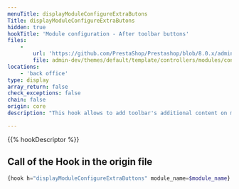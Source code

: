 ```yaml
---
menuTitle: displayModuleConfigureExtraButons
Title: displayModuleConfigureExtraButons
hidden: true
hookTitle: 'Module configuration - After toolbar buttons'
files:
    -
        url: 'https://github.com/PrestaShop/Prestashop/blob/8.0.x/admin-dev/themes/default/template/controllers/modules/configure.tpl'
        file: admin-dev/themes/default/template/controllers/modules/configure.tpl
locations:
    - 'back office'
type: display
array_return: false
check_exceptions: false
chain: false
origin: core
description: "This hook allows to add toolbar's additional content on module configuration page"

---
```


{{% hookDescriptor %}}

## Call of the Hook in the origin file

```php
{hook h="displayModuleConfigureExtraButtons" module_name=$module_name}
```
